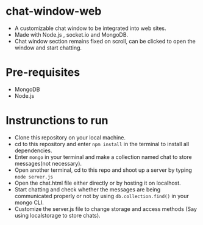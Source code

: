 # chat-window-web
- A customizable chat window to be integrated into web sites.
- Made with Node.js , socket.io and MongoDB.
- Chat window section remains fixed on scroll, can be clicked to open the window and start chatting.

# Pre-requisites
- MongoDB
- Node.js

# Instrunctions to run
- Clone this repository on your local machine.
- cd to this repository and enter <code>npm install</code> in the terminal to install all dependencies.
- Enter <code>mongo</code> in your terminal and make a collection named chat to store messages(not necessary).
- Open another terminal, cd to this repo and shoot up a server by typing <code>node server.js</code>
- Open the chat.html file either directly or by hosting it on localhost.
- Start chatting and check whether the messages are being communicated properly or not by using <code>db.collection.find()</code> in your mongo  CLI.
- Customize the server.js file to change storage and access methods (Say using localstorage to store chats).

